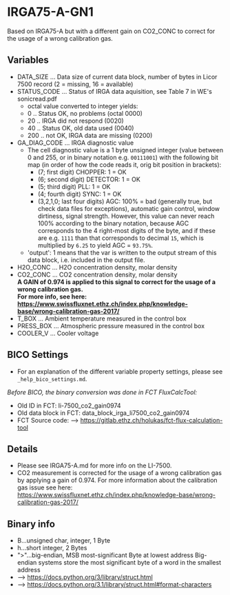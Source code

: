 # IRGA75-A-GN1
Based on IRGA75-A but with a different gain on CO2_CONC to correct for the 
usage of a wrong calibration gas.

## Variables
- DATA_SIZE ...  Data size of current data block, number of bytes in Licor 7500 record
  (2 = missing, 16 = available) 
- STATUS_CODE ... Status of IRGA data aquisition, see Table 7 in WE's sonicread.pdf
    - octal value converted to integer yields:
    - 0 .. Status OK, no problems (octal 0000)
    - 20 .. IRGA did not respond (0020)
    - 40 .. Status OK, old data used (0040)
    - 200 .. not OK, IRGA data are missing (0200)
- GA_DIAG_CODE ... IRGA diagnostic value
    - The cell diagnostic value is a 1 byte unsigned integer (value between 0 and 255, or in binary
      notation e.g. `00111001`) with the following bit map (in order of how the code reads it,
      orig bit position in brackets):
        - (7; first digit) CHOPPER: 1 = OK
        - (6; second digit) DETECTOR: 1 = OK
        - (5; third digit) PLL: 1 = OK
        - (4; fourth digit) SYNC: 1 = OK
        - (3,2,1,0; last four digits) AGC: 100% = bad (generally true, but check data files for exceptions),
          automatic gain control, window dirtiness, signal strength. However, this value can never reach 100%
          according to the binary notation, because AGC corresponds to the 4 right-most digits of the byte,
          and if these are e.g. `1111` than that corresponds to decimal `15`, which is multiplied 
          by `6.25` to yield AGC = `93.75%`.
    - 'output': 1 means that the var is written to the output stream of this data block, i.e. included in the
        output file.    
- H2O_CONC ... H2O concentration density, molar density
- CO2_CONC ... CO2 concentration density, molar density  
  **A GAIN of 0.974 is applied to this signal to correct for the usage of a wrong calibration gas.  
  For more info, see here: https://www.swissfluxnet.ethz.ch/index.php/knowledge-base/wrong-calibration-gas-2017/**
- T_BOX ... Ambient temperature measured in the control box
- PRESS_BOX ... Atmospheric pressure measured in the control box
- COOLER_V ... Cooler voltage

## BICO Settings
- For an explanation of the different variable property settings, please see ```_help_bico_settings.md```.

*Before BICO, the binary conversion was done in FCT FluxCalcTool:*
- Old ID in FCT: li-7500_co2_gain0974
- Old data block in FCT: data_block_irga_li7500_co2_gain0974
- FCT Source code: --> https://gitlab.ethz.ch/holukas/fct-flux-calculation-tool

## Details
- Please see IRGA75-A.md for more info on the LI-7500.
- CO2 measurement is corrected for the usage of a wrong calibration gas by applying a gain of 0.974.
  For more information about the calibration gas issue see here:
  https://www.swissfluxnet.ethz.ch/index.php/knowledge-base/wrong-calibration-gas-2017/

## Binary info
- B...unsigned char, integer, 1 Byte
- h...short integer, 2 Bytes
- ">"...big-endian, MSB most-significant Byte at lowest address
     Big-endian systems store the most significant byte of a word in the smallest address
- --> https://docs.python.org/3/library/struct.html
- --> https://docs.python.org/3.1/library/struct.html#format-characters